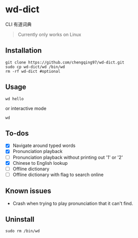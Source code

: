 # wd-dict

CLI 有道词典

> Currently only works on Linux

## Installation

```
git clone https://github.com/chengqing97/wd-dict.git
sudo cp wd-dict/wd /bin/wd
rm -rf wd-dict #optional
```

## Usage

```
wd hello
```

or interactive mode

```
wd
```

## To-dos

- [x] Navigate around typed words
- [x] Pronunciation playback
- [ ] Pronunciation playback without printing out '1' or '2'
- [x] Chinese to English lookup
- [ ] Offline dictionary
- [ ] Offline dictionary with flag to search online

## Known issues

- Crash when trying to play pronunciation that it can't find.

## Uninstall

```
sudo rm /bin/wd
```
